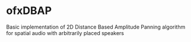 # ofxDBAP
Basic implementation of 2D Distance Based Amplitude Panning algorithm for spatial audio with arbitrarily placed speakers
